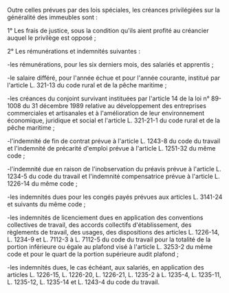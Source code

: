 Outre celles prévues par des lois spéciales, les créances privilégiées sur la généralité des immeubles sont :

1° Les frais de justice, sous la condition qu'ils aient profité au créancier auquel le privilège est opposé ;

2° Les rémunérations et indemnités suivantes :

-les rémunérations, pour les six derniers mois, des salariés et apprentis ;

-le salaire différé, pour l'année échue et pour l'année courante, institué par l'article L. 321-13 du code rural et de la pêche maritime ;

-les créances du conjoint survivant instituées par l'article 14 de la loi n° 89-1008 du 31 décembre 1989 relative au développement des entreprises commerciales et artisanales et à l'amélioration de leur environnement économique, juridique et social et l'article L. 321-21-1 du code rural et de la pêche maritime ;

-l'indemnité de fin de contrat prévue à l'article L. 1243-8 du code du travail et l'indemnité de précarité d'emploi prévue à l'article L. 1251-32 du même code ;

-l'indemnité due en raison de l'inobservation du préavis prévue à l'article L. 1234-5 du code du travail et l'indemnité compensatrice prévue à l'article L. 1226-14 du même code ;

-les indemnités dues pour les congés payés prévues aux articles L. 3141-24 et suivants du même code ;

-les indemnités de licenciement dues en application des conventions collectives de travail, des accords collectifs d'établissement, des règlements de travail, des usages, des dispositions des articles L. 1226-14, L. 1234-9 et L. 7112-3 à L. 7112-5 du code du travail pour la totalité de la portion inférieure ou égale au plafond visé à l'article L. 3253-2 du même code et pour le quart de la portion supérieure audit plafond ;

-les indemnités dues, le cas échéant, aux salariés, en application des articles L. 1226-15, L. 1226-20, L. 1226-21, L. 1235-2 à L. 1235-4, L. 1235-11, L. 1235-12, L. 1235-14 et L. 1243-4 du code du travail.
